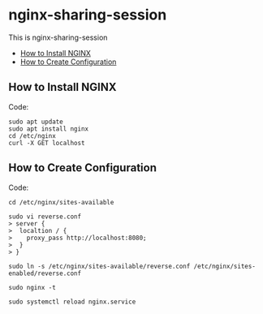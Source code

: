 # nginx-sharing-session
This is nginx-sharing-session


* [How to Install NGINX](#how-to-install-nginx)
* [How to Create Configuration](#hot-to-create-configuration)
## How to Install NGINX
Code:

    sudo apt update
    sudo apt install nginx
    cd /etc/nginx
    curl -X GET localhost

## How to Create Configuration
Code:

    cd /etc/nginx/sites-available

    sudo vi reverse.conf
    > server {
    >  localtion / {
    >    proxy_pass http://localhost:8080;
    >  }
    > }
    
    sudo ln -s /etc/nginx/sites-available/reverse.conf /etc/nginx/sites-enabled/reverse.conf

    sudo nginx -t

    sudo systemctl reload nginx.service
